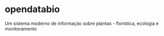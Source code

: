 # opendatabio
Um sistema moderno de informação sobre plantas - florística, ecologia e monitoramento 
